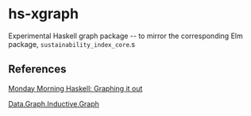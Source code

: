 # hs-xgraph

Experimental Haskell graph package -- to mirror the corresponding Elm package, `sustainability_index_core`.s

## References

[Monday Morning Haskell: Graphing it out](https://mmhaskell.com/blog/2017/6/21/graphing-it-out)

[Data.Graph.Inductive.Graph](http://hackage.haskell.org/package/fgl-5.7.0.1/docs/Data-Graph-Inductive-Graph.html)
